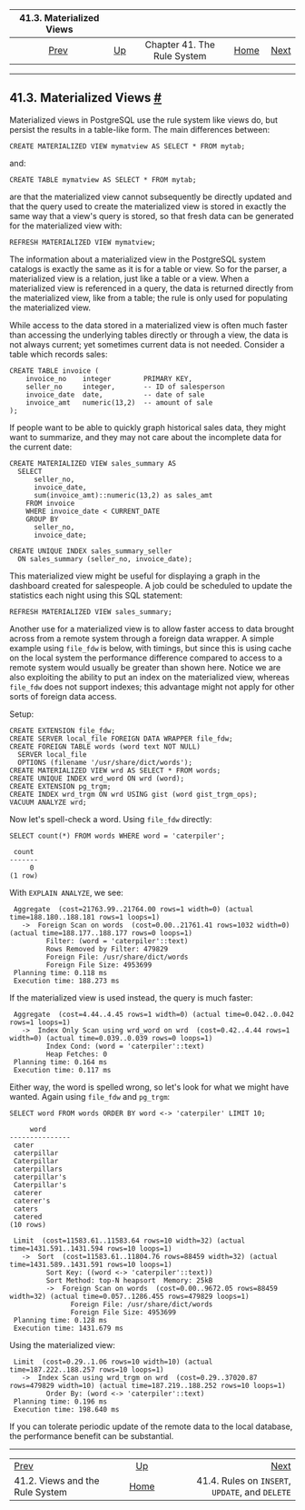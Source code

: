 <!--?xml version="1.0" encoding="UTF-8" standalone="no"?-->

|                   41.3. Materialized Views                  |                                                |                             |                                                       |                                                                        |
| :---------------------------------------------------------: | :--------------------------------------------- | :-------------------------: | ----------------------------------------------------: | ---------------------------------------------------------------------: |
| [Prev](rules-views.html "41.2. Views and the Rule System")  | [Up](rules.html "Chapter 41. The Rule System") | Chapter 41. The Rule System | [Home](index.html "PostgreSQL 17devel Documentation") |  [Next](rules-update.html "41.4. Rules on INSERT, UPDATE, and DELETE") |

***

## 41.3. Materialized Views [#](#RULES-MATERIALIZEDVIEWS)

[]()[]()[]()

Materialized views in PostgreSQL use the rule system like views do, but persist the results in a table-like form. The main differences between:

    CREATE MATERIALIZED VIEW mymatview AS SELECT * FROM mytab;

and:

    CREATE TABLE mymatview AS SELECT * FROM mytab;

are that the materialized view cannot subsequently be directly updated and that the query used to create the materialized view is stored in exactly the same way that a view's query is stored, so that fresh data can be generated for the materialized view with:

    REFRESH MATERIALIZED VIEW mymatview;

The information about a materialized view in the PostgreSQL system catalogs is exactly the same as it is for a table or view. So for the parser, a materialized view is a relation, just like a table or a view. When a materialized view is referenced in a query, the data is returned directly from the materialized view, like from a table; the rule is only used for populating the materialized view.

While access to the data stored in a materialized view is often much faster than accessing the underlying tables directly or through a view, the data is not always current; yet sometimes current data is not needed. Consider a table which records sales:

    CREATE TABLE invoice (
        invoice_no    integer        PRIMARY KEY,
        seller_no     integer,       -- ID of salesperson
        invoice_date  date,          -- date of sale
        invoice_amt   numeric(13,2)  -- amount of sale
    );

If people want to be able to quickly graph historical sales data, they might want to summarize, and they may not care about the incomplete data for the current date:

    CREATE MATERIALIZED VIEW sales_summary AS
      SELECT
          seller_no,
          invoice_date,
          sum(invoice_amt)::numeric(13,2) as sales_amt
        FROM invoice
        WHERE invoice_date < CURRENT_DATE
        GROUP BY
          seller_no,
          invoice_date;

    CREATE UNIQUE INDEX sales_summary_seller
      ON sales_summary (seller_no, invoice_date);

This materialized view might be useful for displaying a graph in the dashboard created for salespeople. A job could be scheduled to update the statistics each night using this SQL statement:

    REFRESH MATERIALIZED VIEW sales_summary;

Another use for a materialized view is to allow faster access to data brought across from a remote system through a foreign data wrapper. A simple example using `file_fdw` is below, with timings, but since this is using cache on the local system the performance difference compared to access to a remote system would usually be greater than shown here. Notice we are also exploiting the ability to put an index on the materialized view, whereas `file_fdw` does not support indexes; this advantage might not apply for other sorts of foreign data access.

Setup:

    CREATE EXTENSION file_fdw;
    CREATE SERVER local_file FOREIGN DATA WRAPPER file_fdw;
    CREATE FOREIGN TABLE words (word text NOT NULL)
      SERVER local_file
      OPTIONS (filename '/usr/share/dict/words');
    CREATE MATERIALIZED VIEW wrd AS SELECT * FROM words;
    CREATE UNIQUE INDEX wrd_word ON wrd (word);
    CREATE EXTENSION pg_trgm;
    CREATE INDEX wrd_trgm ON wrd USING gist (word gist_trgm_ops);
    VACUUM ANALYZE wrd;

Now let's spell-check a word. Using `file_fdw` directly:

    SELECT count(*) FROM words WHERE word = 'caterpiler';

     count
    -------
         0
    (1 row)

With `EXPLAIN ANALYZE`, we see:

     Aggregate  (cost=21763.99..21764.00 rows=1 width=0) (actual time=188.180..188.181 rows=1 loops=1)
       ->  Foreign Scan on words  (cost=0.00..21761.41 rows=1032 width=0) (actual time=188.177..188.177 rows=0 loops=1)
             Filter: (word = 'caterpiler'::text)
             Rows Removed by Filter: 479829
             Foreign File: /usr/share/dict/words
             Foreign File Size: 4953699
     Planning time: 0.118 ms
     Execution time: 188.273 ms

If the materialized view is used instead, the query is much faster:

     Aggregate  (cost=4.44..4.45 rows=1 width=0) (actual time=0.042..0.042 rows=1 loops=1)
       ->  Index Only Scan using wrd_word on wrd  (cost=0.42..4.44 rows=1 width=0) (actual time=0.039..0.039 rows=0 loops=1)
             Index Cond: (word = 'caterpiler'::text)
             Heap Fetches: 0
     Planning time: 0.164 ms
     Execution time: 0.117 ms

Either way, the word is spelled wrong, so let's look for what we might have wanted. Again using `file_fdw` and `pg_trgm`:

    SELECT word FROM words ORDER BY word <-> 'caterpiler' LIMIT 10;

         word
    ---------------
     cater
     caterpillar
     Caterpillar
     caterpillars
     caterpillar's
     Caterpillar's
     caterer
     caterer's
     caters
     catered
    (10 rows)

<!---->

     Limit  (cost=11583.61..11583.64 rows=10 width=32) (actual time=1431.591..1431.594 rows=10 loops=1)
       ->  Sort  (cost=11583.61..11804.76 rows=88459 width=32) (actual time=1431.589..1431.591 rows=10 loops=1)
             Sort Key: ((word <-> 'caterpiler'::text))
             Sort Method: top-N heapsort  Memory: 25kB
             ->  Foreign Scan on words  (cost=0.00..9672.05 rows=88459 width=32) (actual time=0.057..1286.455 rows=479829 loops=1)
                   Foreign File: /usr/share/dict/words
                   Foreign File Size: 4953699
     Planning time: 0.128 ms
     Execution time: 1431.679 ms

Using the materialized view:

     Limit  (cost=0.29..1.06 rows=10 width=10) (actual time=187.222..188.257 rows=10 loops=1)
       ->  Index Scan using wrd_trgm on wrd  (cost=0.29..37020.87 rows=479829 width=10) (actual time=187.219..188.252 rows=10 loops=1)
             Order By: (word <-> 'caterpiler'::text)
     Planning time: 0.196 ms
     Execution time: 198.640 ms

If you can tolerate periodic update of the remote data to the local database, the performance benefit can be substantial.

***

|                                                             |                                                       |                                                                        |
| :---------------------------------------------------------- | :---------------------------------------------------: | ---------------------------------------------------------------------: |
| [Prev](rules-views.html "41.2. Views and the Rule System")  |     [Up](rules.html "Chapter 41. The Rule System")    |  [Next](rules-update.html "41.4. Rules on INSERT, UPDATE, and DELETE") |
| 41.2. Views and the Rule System                             | [Home](index.html "PostgreSQL 17devel Documentation") |                        41.4. Rules on `INSERT`, `UPDATE`, and `DELETE` |
